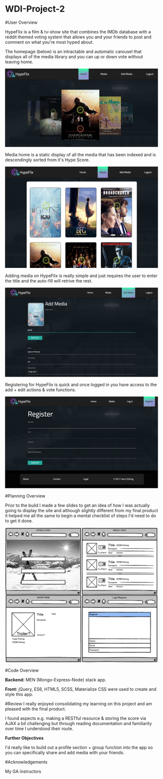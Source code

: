 # WDI-Project-2

#User Overview

HypeFlix is a film & tv-show site that combines the IMDb database with a reddit themed voting system that allows you and your friends to post and comment on what you're most hyped about.

The homepage (below) is an intractable and automatic carousel that displays all of the media library and you can up or down vote without leaving home. 

![](src/images/home.png) 

Media home is a static display of all the media that has been indexed and is descendingly sorted from it's Hype Score. 

![](src/images/media.png) 
 
Adding media on HypeFlix is really simple and just requires the user to enter the title and the auto-fill will retrive the rest. 
 
![](src/images/addMedia.png) 

Registering for HypeFlix is quick and once logged in you have access to the add + edit actions & vote functions. 

![](src/images/register.png) 

#Planning Overview

Prior to the build I made a few slides to get an idea of how I was actually going to display the site and although slightly different from my final product it helped me all the same to begin a mental checklist of steps I'd need to do to get it done.

![](src/images/planning.jpg) 

#Code Overview

**Backend:** MEN (Mongo-Express-Node) stack app. 


**Front:** jQuery, ES6, HTML5, SCSS, Materialize CSS were used to create and style this app.

#Review
I really enjoyed consolidating my learning on this project and am pleased with the final product. 

I found aspects e.g. making a RESTful resource & storing the score via AJAX a bit challenging but through reading documentation and familiarity over time I understood their route.

**Further Objectives**

I'd really like to build out a profile section + group function into the app so you can specifically share and add media with your friends.

#Acknowledgements

My GA instructors
